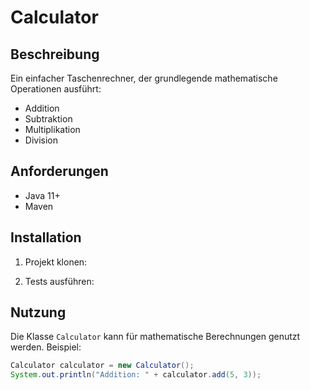 # Calculator

## Beschreibung
Ein einfacher Taschenrechner, der grundlegende mathematische Operationen ausführt:
- Addition
- Subtraktion
- Multiplikation
- Division

## Anforderungen
- Java 11+
- Maven

## Installation
1. Projekt klonen:

2. Tests ausführen:


## Nutzung
Die Klasse `Calculator` kann für mathematische Berechnungen genutzt werden.
Beispiel:
```java
Calculator calculator = new Calculator();
System.out.println("Addition: " + calculator.add(5, 3));
